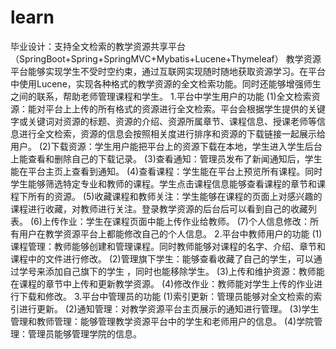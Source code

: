 # learn
毕业设计：支持全文检索的教学资源共享平台（SpringBoot+Spring+SpringMVC+Mybatis+Lucene+Thymeleaf）
教学资源平台能够实现学生不受时空约束，通过互联网实现随时随地获取资源学习。在平台中使用Lucene，实现各种格式的教学资源的全文检索功能。同时还能够增强师生之间的联系，帮助老师管理课程和学生。
1.平台中学生用户的功能
(1)全文检索资源：能对平台上上传的所有格式的资源进行全文检索。平台会根据学生提供的关键字或关键词对资源的标题、资源的介绍、资源所属章节、课程信息、授课老师等信息进行全文检索，资源的信息会按照相关度进行排序和资源的下载链接一起展示给用户。
(2)下载资源：学生用户能把平台上的资源下载在本地，学生进入学生后台上能查看和删除自己的下载记录。
(3)查看通知：管理员发布了新闻通知后，学生能在平台主页上查看到通知。
(4)查看课程：学生能在平台上预览所有课程。同时学生能够筛选特定专业和教师的课程。学生点击课程信息能够查看课程的章节和课程下所有的资源。
(5)收藏课程和教师关注：学生能够在课程的页面上对感兴趣的课程进行收藏，对教师进行关注。登录教学资源的后台后可以看到自己的收藏列表。
(6)上传作业：学生在课程页面中能上传作业给教师。
(7)个人信息修改：所有用户在教学资源平台上都能修改自己的个人信息。
2.平台中教师用户的功能
(1)课程管理：教师能够创建和管理课程。同时教师能够对课程的名字、介绍、章节和课程中的文件进行修改。
(2)管理旗下学生：能够查看收藏了自己的学生，可以通过学号来添加自己旗下的学生
，同时也能移除学生。
(3)上传和维护资源：教师能在课程的章节中上传和更新教学资源。
(4)修改作业：教师能对学生上传的作业进行下载和修改。
3.平台中管理员的功能
(1)索引更新：管理员能够对全文检索的索引进行更新。
(2)通知管理：对教学资源平台主页展示的通知进行管理。
(3)学生管理和教师管理：能够管理教学资源平台中的学生和老师用户的信息。
(4)学院管理：管理员能够管理学院的信息。 
